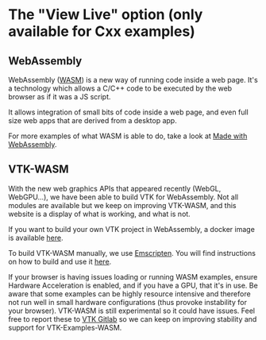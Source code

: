 # The "View Live" option (only available for Cxx examples)

## WebAssembly

WebAssembly ([WASM](https://webassembly.org/)) is a new way of running code
inside a web page. It's a technology which allows a C/C++ code to be executed
by the web browser as if it was a JS script.

It allows integration of small bits of code inside a web page,
and even full size web apps that are derived from a desktop app.

For more examples of what WASM is able to do, take a look at
[Made with WebAssembly](https://madewithwebassembly.com/).

## VTK-WASM

With the new web graphics APIs that appeared recently (WebGL, WebGPU...),
we have been able to build VTK for WebAssembly. Not all modules are available
but we keep on improving VTK-WASM, and this website is a display of what is
working, and what is not.

If you want to build your own VTK project in WebAssembly, a docker image is available
[here](https://hub.docker.com/r/kitware/vtk-wasm).

To build VTK-WASM manually, we use [Emscripten](https://emscripten.org/). You will
find instructions on how to build and use it [here](https://docs.vtk.org/en/latest/advanced/build_wasm_emscripten.html).

If your browser is having issues loading or running WASM examples, ensure
Hardware Acceleration is enabled, and if you have a GPU, that it's in use.
Be aware that some examples can be highly resource intensive and therefore not run
well in small hardware configurations (thus provoke instability for your browser).
VTK-WASM is still experimental so it could have issues. Feel free to report these
to [VTK Gitlab](https://gitlab.kitware.com/vtk/vtk/-/issues) so we can keep on improving
stability and support for VTK-Examples-WASM.
